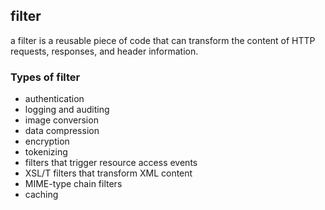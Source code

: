 
## filter

a filter is a reusable piece of code that can transform the content of 
HTTP requests, responses, and header information.

### Types of filter

* authentication 
* logging and auditing
* image conversion
* data compression
* encryption
* tokenizing
* filters that trigger resource access events
* XSL/T filters that transform XML content
* MIME-type chain filters
* caching

